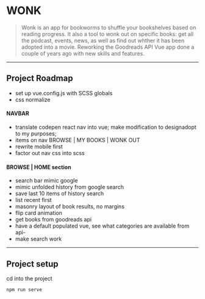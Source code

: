 # WONK 

> Wonk is an app for bookworms to shuffle your bookshelves based on reading progress. It also a tool to wonk out on specific books: get all the podcast, events, news, as well as find out whther it has been adopted into a movie. Reworking the Goodreads API Vue app done a couple of years ago with new skills and features.
 
___

## Project Roadmap

- set up vue.config.js with SCSS globals
- css normalize

#### NAVBAR

- translate codepen react nav into vue; make modification to  designadopt to my purposes;
- items on nav BROWSE | MY BOOKS | WONK OUT
- rewrite mobile first
- factor out nav css into scss

#### BROWSE | HOME section

- search bar mimic google
- mimic unfolded history from google search 
- save last 10 items of history search
- list recent first
- masonry layout of book results, no margins
- flip card animation
- get books from goodreads api
- have a default populated vue, see what categories are available from api- 
- make search work

___

## Project setup

cd into the project
```
npm run serve
```

